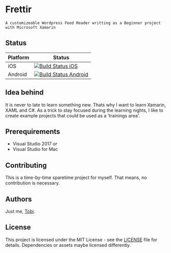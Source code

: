 # Frettir
`A customizeable Wordpress Feed Reader writting as a Beginner project with Microsoft Xamarin`

## Status

|Platform | Status|
|---|---|
|iOS| [![Build Status iOS](https://tscholze.visualstudio.com/Frettir/_apis/build/status/Frettir-Xamarin.iOS-CI)](https://tscholze.visualstudio.com/Frettir/_build/latest?definitionId=3)|
|Android|[![Build Status Android](https://tscholze.visualstudio.com/Frettir/_apis/build/status/Frettir-Xamarin.Android-CI)](https://tscholze.visualstudio.com/Frettir/_build/latest?definitionId=2)|


## Idea behind
It is never to late to learn something new. 
Thats why I want to learn Xamarin, XAML and C#. As a trick to stay focused during the learning nights, I like to create example projects that could be used as a 'trainings area'. 

## Prerequirements
- Visual Studio 2017 *or*
- Visual Studio for Mac

## Contributing

This is a time-by-time sparetime project for myself. That means, no contribution is necessary.

## Authors

Just me, [Tobi]([https://tscholze.github.io).

## License

This project is licensed under the MIT License - see the [LICENSE](LICENSE.md) file for details.
Dependencies or assets maybe licensed differently.


